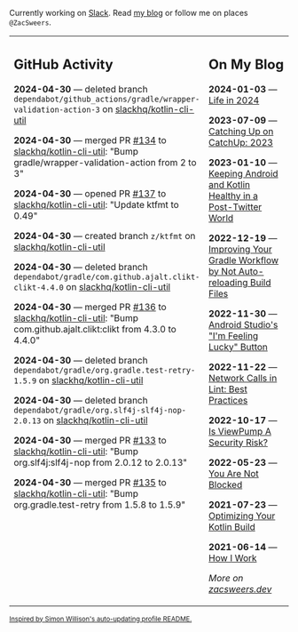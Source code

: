 Currently working on [Slack](https://slack.com/). Read [my blog](https://zacsweers.dev/) or follow me on places `@ZacSweers`.

<table><tr><td valign="top" width="60%">

## GitHub Activity
<!-- githubActivity starts -->
**2024-04-30** — deleted branch `dependabot/github_actions/gradle/wrapper-validation-action-3` on [slackhq/kotlin-cli-util](https://github.com/slackhq/kotlin-cli-util)

**2024-04-30** — merged PR [#134](https://github.com/slackhq/kotlin-cli-util/pull/134) to [slackhq/kotlin-cli-util](https://github.com/slackhq/kotlin-cli-util): "Bump gradle/wrapper-validation-action from 2 to 3"

**2024-04-30** — opened PR [#137](https://github.com/slackhq/kotlin-cli-util/pull/137) to [slackhq/kotlin-cli-util](https://github.com/slackhq/kotlin-cli-util): "Update ktfmt to 0.49"

**2024-04-30** — created branch `z/ktfmt` on [slackhq/kotlin-cli-util](https://github.com/slackhq/kotlin-cli-util)

**2024-04-30** — deleted branch `dependabot/gradle/com.github.ajalt.clikt-clikt-4.4.0` on [slackhq/kotlin-cli-util](https://github.com/slackhq/kotlin-cli-util)

**2024-04-30** — merged PR [#136](https://github.com/slackhq/kotlin-cli-util/pull/136) to [slackhq/kotlin-cli-util](https://github.com/slackhq/kotlin-cli-util): "Bump com.github.ajalt.clikt:clikt from 4.3.0 to 4.4.0"

**2024-04-30** — deleted branch `dependabot/gradle/org.gradle.test-retry-1.5.9` on [slackhq/kotlin-cli-util](https://github.com/slackhq/kotlin-cli-util)

**2024-04-30** — deleted branch `dependabot/gradle/org.slf4j-slf4j-nop-2.0.13` on [slackhq/kotlin-cli-util](https://github.com/slackhq/kotlin-cli-util)

**2024-04-30** — merged PR [#133](https://github.com/slackhq/kotlin-cli-util/pull/133) to [slackhq/kotlin-cli-util](https://github.com/slackhq/kotlin-cli-util): "Bump org.slf4j:slf4j-nop from 2.0.12 to 2.0.13"

**2024-04-30** — merged PR [#135](https://github.com/slackhq/kotlin-cli-util/pull/135) to [slackhq/kotlin-cli-util](https://github.com/slackhq/kotlin-cli-util): "Bump org.gradle.test-retry from 1.5.8 to 1.5.9"
<!-- githubActivity ends -->
</td><td valign="top" width="40%">

## On My Blog
<!-- blog starts -->
**2024-01-03** — [Life in 2024](https://www.zacsweers.dev/life-in-2024/)

**2023-07-09** — [Catching Up on CatchUp: 2023](https://www.zacsweers.dev/catching-up-on-catchup-2023/)

**2023-01-10** — [Keeping Android and Kotlin Healthy in a Post-Twitter World](https://www.zacsweers.dev/keeping-android-healthy/)

**2022-12-19** — [Improving Your Gradle Workflow by Not Auto-reloading Build Files](https://www.zacsweers.dev/improving-your-workflow-by-not-auto-reloading-build-files/)

**2022-11-30** — [Android Studio's "I'm Feeling Lucky" Button](https://www.zacsweers.dev/android-studios-im-feeling-lucky-button/)

**2022-11-22** — [Network Calls in Lint: Best Practices](https://www.zacsweers.dev/network-calls-in-lint-best-practices/)

**2022-10-17** — [Is ViewPump A Security Risk?](https://www.zacsweers.dev/is-viewpump-a-security-risk/)

**2022-05-23** — [You Are Not Blocked](https://www.zacsweers.dev/you-are-not-blocked/)

**2021-07-23** — [Optimizing Your Kotlin Build](https://www.zacsweers.dev/optimizing-your-kotlin-build/)

**2021-06-14** — [How I Work](https://www.zacsweers.dev/how-i-work/)
<!-- blog ends -->
_More on [zacsweers.dev](https://zacsweers.dev/)_
</td></tr></table>

<sub><a href="https://simonwillison.net/2020/Jul/10/self-updating-profile-readme/">Inspired by Simon Willison's auto-updating profile README.</a></sub>